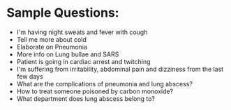 Sample Questions:
=================
* I'm having night sweats and fever with cough
* Tell me more about cold
* Elaborate on Pneumonia
* More info on Lung bullae and SARS
* Patient is going in cardiac arrest and twitching
* I'm suffering from irritability, abdominal pain and dizziness from the last few days
* What are the complications of pneumonia and lung abscess?
* How to treat someone poisoned by carbon monoxide?
* What department does lung abscess belong to?